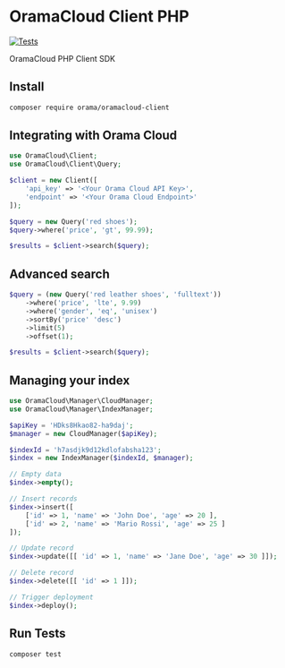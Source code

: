 # OramaCloud Client PHP

[![Tests](https://github.com/askorama/oramacloud-client-php/actions/workflows/tests.yml/badge.svg)](https://github.com/askorama/oramacloud-client-php/actions/workflows/tests.yml)

OramaCloud PHP Client SDK

## Install

```sh
composer require orama/oramacloud-client
```

## Integrating with Orama Cloud

```php
use OramaCloud\Client;
use OramaCloud\Client\Query;

$client = new Client([
    'api_key' => '<Your Orama Cloud API Key>',
    'endpoint' => '<Your Orama Cloud Endpoint>'
]);

$query = new Query('red shoes');
$query->where('price', 'gt', 99.99);

$results = $client->search($query);
```

## Advanced search

```php
$query = (new Query('red leather shoes', 'fulltext'))
    ->where('price', 'lte', 9.99)
    ->where('gender', 'eq', 'unisex')
    ->sortBy('price' 'desc')
    ->limit(5)
    ->offset(1);

$results = $client->search($query);
```

## Managing your index

```php
use OramaCloud\Manager\CloudManager;
use OramaCloud\Manager\IndexManager;

$apiKey = 'HDks8Hkao82-ha9daj';
$manager = new CloudManager($apiKey);

$indexId = 'h7asdjk9d12kdlofabsha123';
$index = new IndexManager($indexId, $manager);

// Empty data
$index->empty();

// Insert records
$index->insert([
    ['id' => 1, 'name' => 'John Doe', 'age' => 20 ],
    ['id' => 2, 'name' => 'Mario Rossi', 'age' => 25 ]
]);

// Update record
$index->update([[ 'id' => 1, 'name' => 'Jane Doe', 'age' => 30 ]]);

// Delete record
$index->delete([[ 'id' => 1 ]]);

// Trigger deployment
$index->deploy();
```

## Run Tests

```sh
composer test
```

